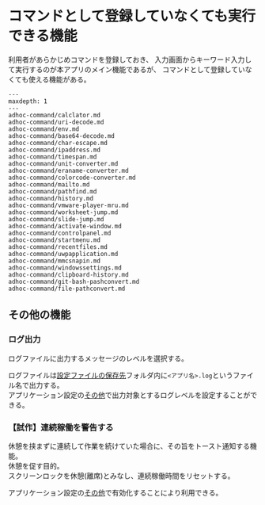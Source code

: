 # コマンドとして登録していなくても実行できる機能

利用者があらかじめコマンドを登録しておき、
入力画面からキーワード入力して実行するのが本アプリのメイン機能であるが、
コマンドとして登録していなくても使える機能がある。

```{toctree}
---
maxdepth: 1
---
adhoc-command/calclator.md
adhoc-command/uri-decode.md
adhoc-command/env.md
adhoc-command/base64-decode.md
adhoc-command/char-escape.md
adhoc-command/ipaddress.md
adhoc-command/timespan.md
adhoc-command/unit-converter.md
adhoc-command/eraname-converter.md
adhoc-command/colorcode-converter.md
adhoc-command/mailto.md
adhoc-command/pathfind.md
adhoc-command/history.md
adhoc-command/vmware-player-mru.md
adhoc-command/worksheet-jump.md
adhoc-command/slide-jump.md
adhoc-command/activate-window.md
adhoc-command/controlpanel.md
adhoc-command/startmenu.md
adhoc-command/recentfiles.md
adhoc-command/uwpapplication.md
adhoc-command/mmcsnapin.md
adhoc-command/windowssettings.md
adhoc-command/clipboard-history.md
adhoc-command/git-bash-pashconvert.md
adhoc-command/file-pathconvert.md
```

## その他の機能

### ログ出力

ログファイルに出力するメッセージのレベルを選択する。

ログファイルは[設定ファイルの保存先](#設定ファイルの保存先)フォルダ内に`<アプリ名>.log`というファイル名で出力する。  
アプリケーション設定の[その他](#その他)で出力対象とするログレベルを設定することができる。

### 【試作】連続稼働を警告する

休憩を挟まずに連続して作業を続けていた場合に、その旨をトースト通知する機能。  
休憩を促す目的。  
スクリーンロックを休憩(離席)とみなし、連続稼働時間をリセットする。

アプリケーション設定の[その他](#その他)で有効化することにより利用できる。  

